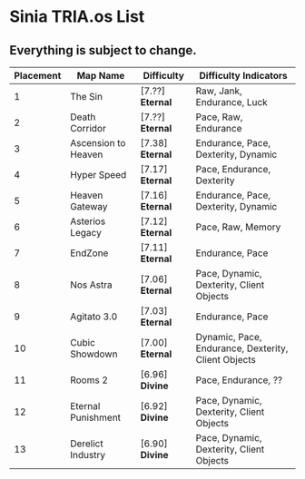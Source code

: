# Sinia TRIA.os List
## Everything is subject to change.

| Placement | Map Name            | Difficulty     | Difficulty Indicators                               |
| --------- | ------------------- | -------------- | --------------------------------------------------- |
| 1         | The Sin             | [7.??] **Eternal** | Raw, Jank, Endurance, Luck                          |
| 2         | Death Corridor      | [7.??] **Eternal** | Pace, Raw, Endurance                                |
| 3         | Ascension to Heaven | [7.38] **Eternal** | Endurance, Pace, Dexterity, Dynamic                 |
| 4         | Hyper Speed         | [7.17] **Eternal** | Pace, Endurance, Dexterity                          |
| 5         | Heaven Gateway      | [7.16] **Eternal** | Endurance, Pace, Dexterity, Dynamic                 |
| 6         | Asterios Legacy     | [7.12] **Eternal** | Pace, Raw, Memory                                   |
| 7         | EndZone             | [7.11] **Eternal** | Endurance, Pace                                     |
| 8         | Nos Astra           | [7.06] **Eternal** | Pace, Dynamic, Dexterity, Client Objects            |
| 9         | Agitato 3.0         | [7.03] **Eternal** | Endurance, Pace                                     |
| 10        | Cubic Showdown      | [7.00] **Eternal** | Dynamic, Pace, Endurance, Dexterity, Client Objects |
| 11        | Rooms 2             | [6.96] **Divine**  | Pace, Endurance, ??                                 |
| 12        | Eternal Punishment  | [6.92] **Divine**  | Pace, Dynamic, Dexterity, Client Objects            |
| 13        | Derelict Industry   | [6.90] **Divine**  | Pace, Dynamic, Dexterity, Client Objects            |
